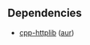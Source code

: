 ## Dependencies

- [cpp-httplib](https://github.com/yhirose/cpp-httplib) ([aur](https://aur.archlinux.org/packages/cpp-httplib-compiled))
